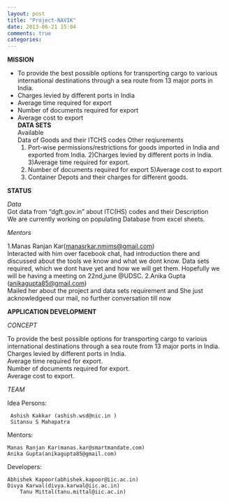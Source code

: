 ```yaml
---
layout: post
title: "Project-NAVIK"
date: 2013-06-21 15:04
comments: true
categories: 
---
```


**MISSION**

* To provide the best possible options for transporting cargo to various international destinations through a sea route from 13 major ports in India.
* Charges levied by different ports in India
* Average time required for export
* Number of documents required for export
* Average cost to export  
**DATA SETS**  
Available  
	Data of Goods and their ITCHS codes
Other reqiurements  
	1) Port-wise permissions/restrictions for goods imported in India and exported from India.
	2)Charges levied by different ports in India.
	3)Average time required for export.
	4) Number of documents required for export
	5)Average cost to export
	6) Container Depots and their charges for different goods.



**STATUS**

_Data_  
Got data from “dgft.gov.in” about ITC(HS) codes and their Description  
We are currently working on populating Database from excel sheets.  

_Mentors_  

1.Manas Ranjan Kar(manasrkar.nmims@gmail.com)  
Interacted with him over facebook chat, had introduction there and discussed about the tools we know and what we dont know.
Data sets required, which we dont have yet and how we will get them.
Hopefully we will be having a meeting on 22nd,june @UDSC.
2.Anika Gupta (anikagupta85@gmail.com)  
Mailed her about the project and data sets requirement and She just acknowledgeed our 	mail, no further conversation till now
	

**APPLICATION DEVELOPMENT**
 
_CONCEPT_  
     
To provide the best possible options for transporting cargo to various international destinations through a sea route from 13 major ports in India.   
Charges levied by different ports in India.  
Average time required for export.  
Number of documents required for export.  
Average cost to export.  

_TEAM_

Idea Persons:  

	 Ashish Kakkar (ashish.wsd@nic.in )  
	 Sitansu S Mahapatra   

Mentors:   

	Manas Ranjan Kar(manas.kar@smartmandate.com)  
	Anika Gupta(anikagupta85@gmail.com)  

Developers:  

	Abhishek Kapoor(abhishek.kapoor@iic.ac.in)  
	Divya Karwal(divya.karwal@iic.ac.in)  
       	Tanu Mittal(tanu.mittal@iic.ac.in)
  



